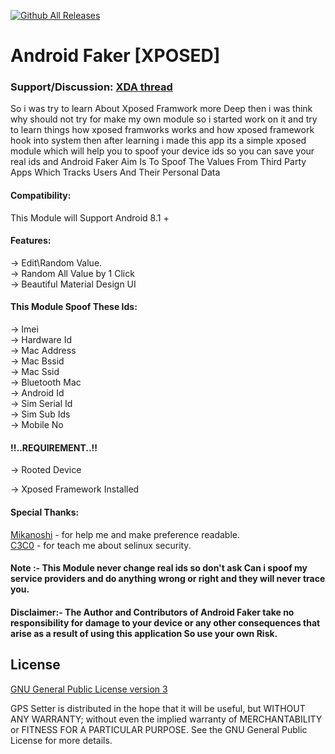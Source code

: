 [![Github All Releases](https://img.shields.io/github/downloads/Android1500/AndroidFaker/total.svg)]()

# Android Faker [XPOSED]


### Support/Discussion: [XDA thread](https://forum.xda-developers.com/t/app-xposed-5-0-11-x-android-faker-a-module-for-spoof-your-device.4284233/)

So i was try to learn About Xposed Framwork more Deep then i was think why should not try for make my own module so i started work on it and try to learn things how xposed framworks works and how xposed framework hook into system then after learning i made this app its a simple xposed module which will help you to spoof your device ids so you can save your real ids and Android Faker Aim Is To Spoof The Values From Third Party Apps Which Tracks Users And Their Personal Data



#### Compatibility:

This Module will Support Android 8.1 +  

#### Features:

-> Edit\Random Value. <br />
-> Random All Value by 1 Click <br />
-> Beautiful Material Design UI  <br /> 

#### This Module Spoof These Ids: 

-> Imei <br />
-> Hardware Id<br />
-> Mac Address <br />
-> Mac Bssid <br />
-> Mac Ssid <br />
-> Bluetooth Mac<br />
-> Android Id <br />
-> Sim Serial Id <br />
-> Sim Sub Ids <br />
-> Mobile No  <br />

#### !!..REQUIREMENT..!!

-> Rooted Device <br />

-> Xposed Framework Installed<br />


#### Special Thanks:


[Mikanoshi](https://github.com/Mikanoshi) - for help me and make preference readable. <br />
[C3C0](https://github.com/C3C0) - for teach me about selinux security. <br />

#### Note :-  This Module never change real ids so don't ask Can i spoof my service providers and do anything wrong or right and they will never trace you. 

#### Disclaimer:- The Author and Contributors of Android Faker take no responsibility for damage to your device or any other consequences that arise as a result of using this application So use your own Risk.

## License
[GNU General Public License version 3](https://www.gnu.org/licenses/gpl-3.0.txt)

GPS Setter is distributed in the hope that it will be useful, but WITHOUT ANY WARRANTY; without even the implied warranty of MERCHANTABILITY or FITNESS FOR A PARTICULAR PURPOSE. See the GNU General Public License for more details.

